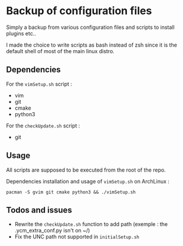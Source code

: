 Backup of configuration files
==============================

Simply a backup from various configuration files and scripts to install plugins etc..

I made the choice to write scripts as bash instead of zsh since it is the default shell of most of the main linux distro.

Dependencies
------------
For the `vimSetup.sh` script :

* vim
* git
* cmake
* python3

For the `checkUpdate.sh` script :

* git

Usage 
-----

All scripts are supposed to be executed from the root of the repo.

Dependencies installation and usage of `vimSetup.sh` on ArchLinux :

    pacman -S gvim git cmake python3 && ./vimSetup.sh

Todos and issues
----------------

* Rewrite the `checkUpdate.sh` function to add path (exemple : the .ycm_extra_conf.py isn't on ~/)
* Fix the UNC path not supported in `initialSetup.sh`
